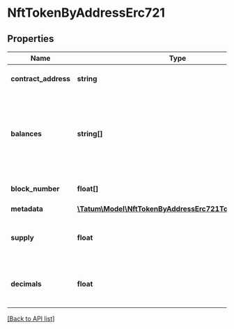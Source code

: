 # NftTokenByAddressErc721

## Properties

Name | Type | Description | Notes
------------ | ------------- | ------------- | -------------
**contract_address** | **string** | On Algorand, this is the asset ID (the ID of the NFT); on the other blockchains, this is the address of the NFT smart contract. |
**balances** | **string[]** | On Algorand, this is either an array of \&quot;1\&quot; to indicate that the NFTs with the specified IDs exist, or an array with the number of NFT fractions if the NFTs are &lt;a href&#x3D;\&quot;https://developer.algorand.org/docs/get-started/tokenization/nft/#fractional-nfts\&quot; target&#x3D;\&quot;_blank\&quot;&gt;fractional&lt;/a&gt;; on the other blockchains, this is an array of the IDs of the NFTs. |
**block_number** | **float[]** | (EVM-based blockchains only) An array of the numbers of the blocks in which the NFT was received by the address | [optional]
**metadata** | [**\Tatum\Model\NftTokenByAddressErc721TokenMetadata[]**](NftTokenByAddressErc721TokenMetadata.md) |  |
**supply** | **float** | (Algorand only) The number of fractions in the NFT if the NFT is &lt;a href&#x3D;\&quot;https://developer.algorand.org/docs/get-started/tokenization/nft/#fractional-nfts\&quot; target&#x3D;\&quot;_blank\&quot;&gt;fractional&lt;/a&gt; | [optional]
**decimals** | **float** | (Algorand only) The number of decimal places in an NFT fraction if the NFT is &lt;a href&#x3D;\&quot;https://developer.algorand.org/docs/get-started/tokenization/nft/#fractional-nfts\&quot; target&#x3D;\&quot;_blank\&quot;&gt;fractional&lt;/a&gt; | [optional]

[[Back to API list]](../../README.md#api-endpoints)
